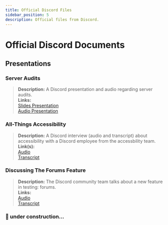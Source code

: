 ```yaml
---
title: Official Discord Files
sidebar_position: 5
description: Official files from Discord.
---
```


# Official Discord Documents

## Presentations

### Server Audits

> **Description:** A Discord presentation and audio regarding server audits.  <br/>
**Links:** <br/>
[Slides Presentation](https://docs.google.com/presentation/d/18QQyl0WhTOdYt0F0mBPQf2AusBPF7HqP8e39zjEwKsc/edit#slide=id.g130c86c984d_0_12)  <br/>
[Audio Presentation](https://cdn.discordapp.com/attachments/960960145800704030/982392876254232667/DAC_AuditingYourServer_ExperimentalContent.mp3)

### All-Things Accessibility
> **Description:** A Discord interview (audio and transcript) about accessibility with a Discord employee from the accessbility team.  <br/>
**Link(s):** <br/>
[Audio](https://dis.gd/RadioDiscord_Accessibility )  <br/>
[Transcript](https://dis.gd/RadioDiscordAccessibilityTranscript)

### Discussing The Forums Feature
> **Description:** The Discord community team talks about a new feature in testing: forums.  <br/>
**Links:** <br/>
[Audio](https://dis.gd/Radio-Discord-Forums-Beta)  <br/>
[Transcript](https://dis.gd/Radio-Discord-Forums-Beta-Transcript)


### 🚧 under construction...
